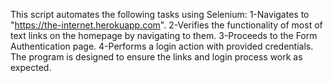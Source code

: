 This script automates the following tasks using Selenium: 
1-Navigates to "https://the-internet.herokuapp.com". 
2-Verifies the functionality of most of text links on the homepage by navigating to them. 
3-Proceeds to the Form Authentication page.
4-Performs a login action with provided credentials.
The program is designed to ensure the links and login process work as expected.
